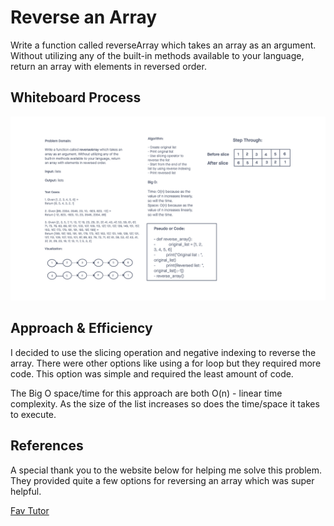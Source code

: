 # Reverse an Array
<!-- Description of the challenge -->

Write a function called reverseArray which takes an array as an argument. Without utilizing any of the built-in methods available to your language, return an array with elements in reversed order.

## Whiteboard Process
<!-- Embedded whiteboard image -->
![Whiteboard Image](./array_reverse.png)

## Approach & Efficiency
<!-- What approach did you take? Discuss Why. What is the Big O space/time for this approach? -->

I decided to use the slicing operation and negative indexing to reverse the array. There were other options like using a for loop but they required more code. This option was simple and required the least amount of code.

The Big O space/time for this approach are both O(n) - linear time complexity. As the size of the list increases so does the time/space it takes to execute.

## References

A special thank you to the website below for helping me solve this problem. They provided quite a few options for reversing an array which was super helpful.

[Fav Tutor](https://favtutor.com/blogs/reverse-list-python#:~:text=Another%20way%20to%20reverse%20the,list%20elements%20will%20be%20reversed.)
